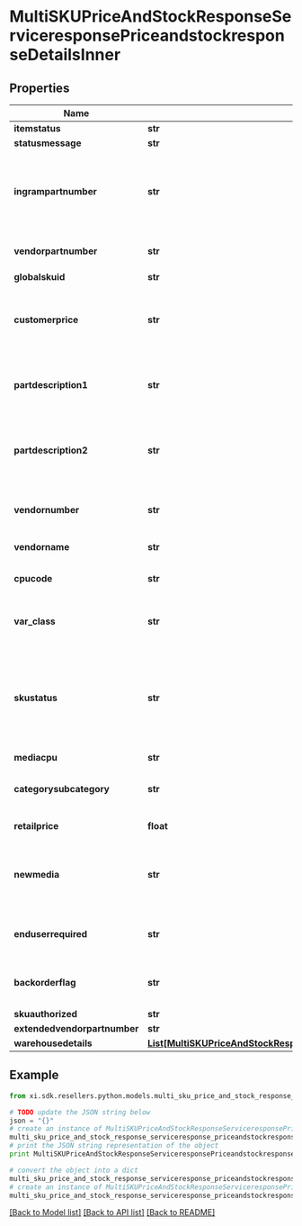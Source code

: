 # MultiSKUPriceAndStockResponseServiceresponsePriceandstockresponseDetailsInner


## Properties

Name | Type | Description | Notes
------------ | ------------- | ------------- | -------------
**itemstatus** | **str** |  | [optional] 
**statusmessage** | **str** |  | [optional] 
**ingrampartnumber** | **str** | SKU number for the product for which order needs to be created with Ingram Micro | [optional] 
**vendorpartnumber** | **str** | Vendor Part number for the product | [optional] 
**globalskuid** | **str** |  | [optional] 
**customerprice** | **str** | Customer specific price for the product, excluding taxes | [optional] 
**partdescription1** | **str** | Description on the part number that is being requested | [optional] 
**partdescription2** | **str** | Contuiation of description on the part number that is being requested | [optional] 
**vendornumber** | **str** | Internal four digit code assigned by Ingram | [optional] 
**vendorname** | **str** | Name of the vendor | [optional] 
**cpucode** | **str** | Ingram internal code for a product | [optional] 
**var_class** | **str** | Ingram Micro assigned product classification. | [optional] 
**skustatus** | **str** | Identifies if the SKU has been discontinued. Rules must be defined on the values to be sent out to partner. | [optional] 
**mediacpu** | **str** |  | [optional] 
**categorysubcategory** | **str** | Ingram&#39;s internal categorization of the product | [optional] 
**retailprice** | **float** | MSRP Price 0.00 | 
**newmedia** | **str** | Internal four-digit code assigned by Ingram to represent the item group | [optional] 
**enduserrequired** | **str** | Y - End user required N - Not required End user | [optional] 
**backorderflag** | **str** | Y- Allow Backorder Flag N- Not allowed | [optional] 
**skuauthorized** | **str** |  | [optional] 
**extendedvendorpartnumber** | **str** |  | [optional] 
**warehousedetails** | [**List[MultiSKUPriceAndStockResponseServiceresponsePriceandstockresponseDetailsInnerWarehousedetailsInner]**](MultiSKUPriceAndStockResponseServiceresponsePriceandstockresponseDetailsInnerWarehousedetailsInner.md) |  | [optional] 

## Example

```python
from xi.sdk.resellers.python.models.multi_sku_price_and_stock_response_serviceresponse_priceandstockresponse_details_inner import MultiSKUPriceAndStockResponseServiceresponsePriceandstockresponseDetailsInner

# TODO update the JSON string below
json = "{}"
# create an instance of MultiSKUPriceAndStockResponseServiceresponsePriceandstockresponseDetailsInner from a JSON string
multi_sku_price_and_stock_response_serviceresponse_priceandstockresponse_details_inner_instance = MultiSKUPriceAndStockResponseServiceresponsePriceandstockresponseDetailsInner.from_json(json)
# print the JSON string representation of the object
print MultiSKUPriceAndStockResponseServiceresponsePriceandstockresponseDetailsInner.to_json()

# convert the object into a dict
multi_sku_price_and_stock_response_serviceresponse_priceandstockresponse_details_inner_dict = multi_sku_price_and_stock_response_serviceresponse_priceandstockresponse_details_inner_instance.to_dict()
# create an instance of MultiSKUPriceAndStockResponseServiceresponsePriceandstockresponseDetailsInner from a dict
multi_sku_price_and_stock_response_serviceresponse_priceandstockresponse_details_inner_form_dict = multi_sku_price_and_stock_response_serviceresponse_priceandstockresponse_details_inner.from_dict(multi_sku_price_and_stock_response_serviceresponse_priceandstockresponse_details_inner_dict)
```
[[Back to Model list]](../README.md#documentation-for-models) [[Back to API list]](../README.md#documentation-for-api-endpoints) [[Back to README]](../README.md)


